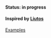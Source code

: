 #### Status: in progress

#### Inspired by [Liutos](https://github.com/Liutos/Camel-Lisp)

[Examples](./examples.md)
